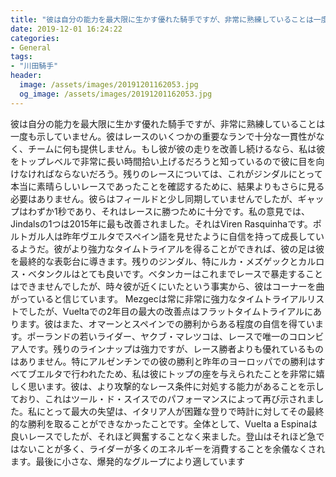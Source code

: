 ```yaml
---
title: "彼は自分の能力を最大限に生かす優れた騎手ですが、非常に熟練していることは一度も示していません。"
date: 2019-12-01 16:24:22
categories:
- General
tags:
- "川田騎手"
header:
  image: /assets/images/20191201162053.jpg
  og_image: /assets/images/20191201162053.jpg
---
```


彼は自分の能力を最大限に生かす優れた騎手ですが、非常に熟練していることは一度も示していません。彼はレースのいくつかの重要なランで十分な一貫性がなく、チームに何も提供しません。もし彼が彼の走りを改善し続けるなら、私は彼をトップレベルで非常に長い時間拾い上げるだろうと知っているので彼に目を向けなければならないだろう。残りのレースについては、これがジンダルにとって本当に素晴らしいレースであったことを確認するために、結果よりもさらに見る必要はありません。彼らはフィールドと少し同期していませんでしたが、ギャップはわずか1秒であり、それはレースに勝つために十分です。私の意見では、Jindalsの1つは2015年に最も改善されました。それはViren Rasquinhaです。ポルトガル人は昨年ヴエルタでスペイン語を見せたように自信を持って成長しているようだ。彼がより強力なタイムトライアルを得ることができれば、彼の足は彼を最終的な表彰台に導きます。残りのジンダル、特にルカ・メズゲックとカルロス・ベタンクルはとても良いです。ベタンカーはこれまでレースで暴走することはできませんでしたが、時々彼が近くにいたという事実から、彼はコーナーを曲がっていると信じています。 Mezgecは常に非常に強力なタイムトライアルリストでしたが、Vueltaでの2年目の最大の改善点はフラットタイムトライアルにあります。彼はまた、オマーンとスペインでの勝利からある程度の自信を得ています。ポーランドの若いライダー、ヤクブ・マレツコは、レースで唯一のコロンビア人です。残りのラインナップは強力ですが、レース勝者よりも優れているものはありません。特にアルゼンチンでの彼の勝利と昨年のヨーロッパでの勝利はすべてブエルタで行われたため、私は彼にトップの座を与えられたことを非常に嬉しく思います。彼は、より攻撃的なレース条件に対処する能力があることを示しており、これはツール・ド・スイスでのパフォーマンスによって再び示されました。私にとって最大の失望は、イタリア人が困難な登りで時計に対してその最終的な勝利を取ることができなかったことです。全体として、Vuelta a Espinaは良いレースでしたが、それほど興奮することなく来ました。登山はそれほど急ではないことが多く、ライダーが多くのエネルギーを消費することを余儀なくされます。最後に小さな、爆発的なグループにより適しています
